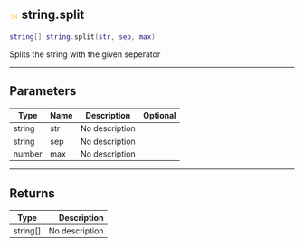 ## ![shared](../../.gitbook/assets/shared.png) string.split

```lua
string[] string.split(str, sep, max)
```

Splits the string with the given seperator

------
## Parameters

| Type   | Name | Description | Optional |
| ------ | ---- | ----------- | -------: |
| string | str | No description |  |
| string | sep | No description |  |
| number | max | No description |  |


------
## Returns

| Type   | Description |
| ------ | ----------: |
| string[] | No description |

